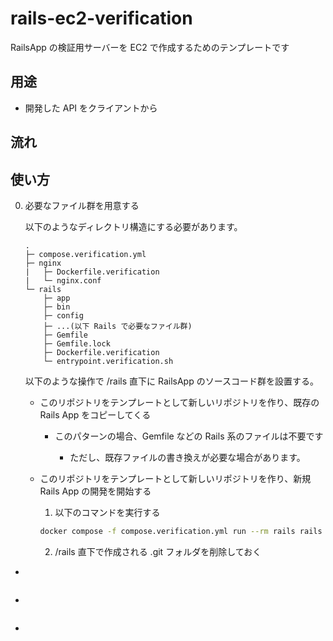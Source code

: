 # rails-ec2-verification
RailsApp の検証用サーバーを EC2 で作成するためのテンプレートです  

## 用途

- 開発した API をクライアントから

## 流れ



## 使い方

0. 必要なファイル群を用意する  

    以下のようなディレクトリ構造にする必要があります。

    ```
    .
    ├─ compose.verification.yml
    ├─ nginx
    |   ├─ Dockerfile.verification
    |   └─ nginx.conf
    └─ rails
        ├─ app
        ├─ bin
        ├─ config
        ├─ ...(以下 Rails で必要なファイル群)
        ├─ Gemfile
        ├─ Gemfile.lock
        ├─ Dockerfile.verification
        └─ entrypoint.verification.sh
    ```

    以下のような操作で /rails 直下に RailsApp のソースコード群を設置する。
    
    - このリポジトリをテンプレートとして新しいリポジトリを作り、既存の Rails App をコピーしてくる

        - このパターンの場合、Gemfile などの Rails 系のファイルは不要です

            - ただし、既存ファイルの書き換えが必要な場合があります。

    - このリポジトリをテンプレートとして新しいリポジトリを作り、新規 Rails App の開発を開始する

        1. 以下のコマンドを実行する

        ```bash
        docker compose -f compose.verification.yml run --rm rails rails new . --skip --database=postgresql --api --skip-bundle
        ```

        2. /rails 直下で作成される .git フォルダを削除しておく


- 

```

```

- 
```

```

- 

```

```
 